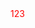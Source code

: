 <!-- # yangqice.github.com -->
<html>
  <head></head>
  <body>
    <div style="color: red;">123</div>
  </body>
</html>
